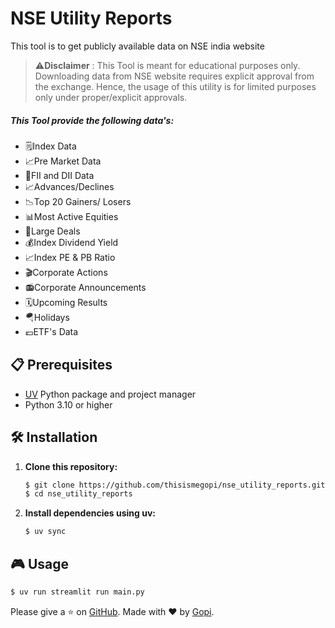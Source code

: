 # NSE Utility Reports

This tool is to get publicly available data on NSE india website

> ⚠️**Disclaimer** : This Tool is meant for educational purposes only. Downloading data from NSE website requires explicit approval from the exchange. Hence, the usage of this utility is for limited purposes only under proper/explicit approvals.

##### This Tool provide the following data's:

-   🗒️Index Data
-   📈Pre Market Data
-   📅FII and DII Data
-   📈Advances/Declines
-   📉Top 20 Gainers/ Losers
-   📊Most Active Equities
-   🤝Large Deals
-   💰Index Dividend Yield
-   📈Index PE & PB Ratio
-   🎬Corporate Actions
-   📻Corporate Announcements
-   🗓️Upcoming Results
-   🪂Holidays
-   💶ETF's Data

## 📋 Prerequisites

-   [UV](https://docs.astral.sh/uv/getting-started/installation/) Python package and project manager
-   Python 3.10 or higher

## 🛠️ Installation

1. **Clone this repository:**

    ```bash
    $ git clone https://github.com/thisismegopi/nse_utility_reports.git
    $ cd nse_utility_reports
    ```

2. **Install dependencies using uv:**

    ```bash
    $ uv sync
    ```

## 🎮 Usage

```bash
$ uv run streamlit run main.py
```

Please give a ⭐️ on [GitHub](https://github.com/thisismegopi/nse_utility_reports). Made with ❤️ by [Gopi](https://github.com/thisismegopi).
